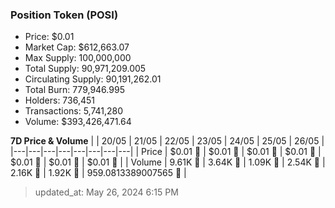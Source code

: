 
  ### Position Token (POSI)
  - Price: $0.01
  - Market Cap: $612,663.07
  - Max Supply: 100,000,000
  - Total Supply: 90,971,209.005
  - Circulating Supply: 90,191,262.01
  - Total Burn: 779,946.995
  - Holders: 736,451
  - Transactions: 5,741,280
  - Volume: $393,426,471.64

  **7D Price & Volume**
  | | 20&#x2F;05 | 21&#x2F;05 | 22&#x2F;05 | 23&#x2F;05 | 24&#x2F;05 | 25&#x2F;05 | 26&#x2F;05 |
  |---|---|---|---|---|---|---|---|
  | Price | $0.01 🔻 | $0.01 🔻 | $0.01 🔻 | $0.01 🔻 | $0.01 🔻 | $0.01 🚀 | $0.01 🔻 |
  | Volume | 9.61K 🚀 | 3.64K 🔻 | 1.09K 🔻 | 2.54K 🚀 | 2.16K 🔻 | 1.92K 🔻 | 959.0813389007565 🔻 |

  > updated_at: May 26, 2024 6:15 PM
